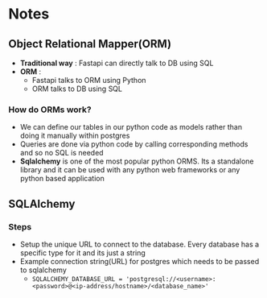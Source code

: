 # Notes



## Object Relational Mapper(ORM)
- **Traditional way** : Fastapi can directly talk to DB using SQL
- **ORM** : 
    - Fastapi talks to ORM using Python
    - ORM talks to DB using SQL
### How do ORMs work?
- We can define our tables in our python code as models rather than doing it manually within postgres
- Queries are done via python code by calling corresponding methods and so no SQL is needed
- **Sqlalchemy** is one of the most popular python ORMS. Its a standalone library and it can be used with any python web frameworks or any python based application
## SQLAlchemy
### Steps
- Setup the unique URL to connect to the database. Every database has a specific type for it and its just a string
- Example connection string(URL) for postgres which needs to be passed to sqlalchemy
    - `SQLALCHEMY_DATABASE_URL = 'postgresql://<username>:<password>@<ip-address/hostname>/<database_name>'`